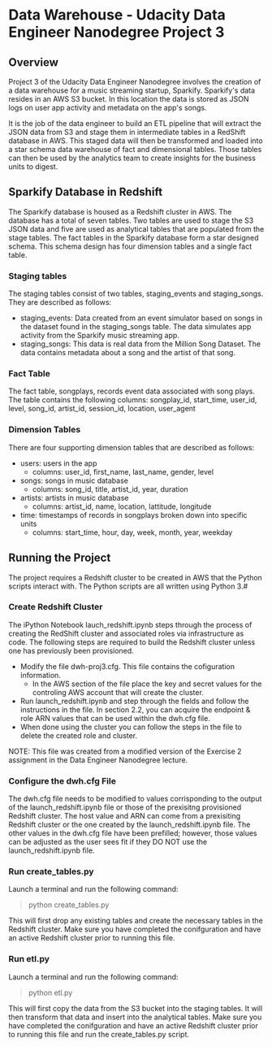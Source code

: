 # Data Warehouse - Udacity Data Engineer Nanodegree Project 3


## Overview
Project 3 of the Udacity Data Engineer Nanodegree involves the creation of a data warehouse for a music streaming startup, Sparkify.  Sparkify's
data resides in an AWS S3 bucket.  In this location the data is stored as JSON logs on user app activity and metadata on the app's songs.

It is the job of the data engineer to build an ETL pipeline that will extract the JSON data from S3 and stage them in intermediate tables in a RedShift 
database in AWS.  This staged data will then be transformed and loaded into a star schema data warehouse of fact and dimensional tables.  Those tables can
then be used by the analytics team to create insights for the business units to digest.  

## Sparkify Database in Redshift
The Sparkify database is housed as a Redshift cluster in AWS.  The database has a total of seven tables.  Two tables are used to stage the S3 JSON data and five are
used as analytical tables that are populated from the stage tables.  The fact tables in the Sparkify database form a star designed schema.  This schema design has four dimension tables and a single fact table.  

### Staging tables
The staging tables consist of two tables, staging_events and staging_songs.  They are described as follows:
*  staging_events: Data created from an event simulator based on songs in the dataset found in the staging_songs table.  The data simulates app activity
   from the Sparkify music streaming app.
*  staging_songs: This data is real data from the Million Song Dataset.  The data contains metadata about a song and the artist of that song.

### Fact Table
The fact table, songplays, records event data associated with song plays.  The table contains the following columns: songplay_id, start_time, user_id, level, song_id, artist_id, session_id, location, user_agent

### Dimension Tables
There are four supporting dimension tables that are described as follows:
*  users: users in the app
   - columns: user_id, first_name, last_name, gender, level
*  songs: songs in music database
   -  columns: song_id, title, artist_id, year, duration
*  artists: artists in music database
   -  columns: artist_id, name, location, lattitude, longitude
*  time: timestamps of records in songplays broken down into specific units
   -  columns: start_time, hour, day, week, month, year, weekday


## Running the Project
The project requires a Redshift cluster to be created in AWS that the Python scripts interact with.  The Python scripts are all written using Python 3.#

### Create Redshift Cluster
The iPython Notebook lauch_redshift.ipynb steps through the process of creating the RedShift cluster and associated roles via infrastructure as code.  The following steps are required to build the Redshift cluster unless one has previously been provisioned.
*  Modify the file dwh-proj3.cfg.  This file contains the cofiguration information. 
   -  In the AWS section of the file place the key and secret values for the controling AWS account that will create the cluster.
*  Run launch_redshift.ipynb and step through the fields and follow the instructions in the file.  In section 2.2, you can acquire the endpoint & role ARN values that can be used within the dwh.cfg file. 
*  When done using the cluster you can follow the steps in the file to delete the created role and cluster.

NOTE: This file was created from a modified version of the Exercise 2 assignment in the Data Engineer Nanodegree lecture.

### Configure the dwh.cfg File
The dwh.cfg file needs to be modified to values corrisponding to the output of the launch_redshift.ipynb file or those of the prexisitng provisioned Redshift cluster.  The host value and ARN can come from a prexisiting Redshift cluster or the one created by the launch_redshift.ipynb file. The other values in the dwh.cfg file have been prefilled; however, those values can be adjusted as the user sees fit if they DO NOT use the launch_redshift.ipynb file.   

### Run create_tables.py
Launch a terminal and run the following command:
> python create_tables.py

This will first drop any existing tables and create the necessary tables in the Redshift cluster.  Make sure you have completed the conifguration and have an active Redshift cluster prior to running this file.

### Run etl.py
Launch a terminal and run the following command:
> python etl.py

This will first copy the data from the S3 bucket into the staging tables.  It will then transform that data and insert into the analytical tables.  Make sure you have completed the conifguration and have an active Redshift cluster prior to running this file and run the create_tables.py script.
